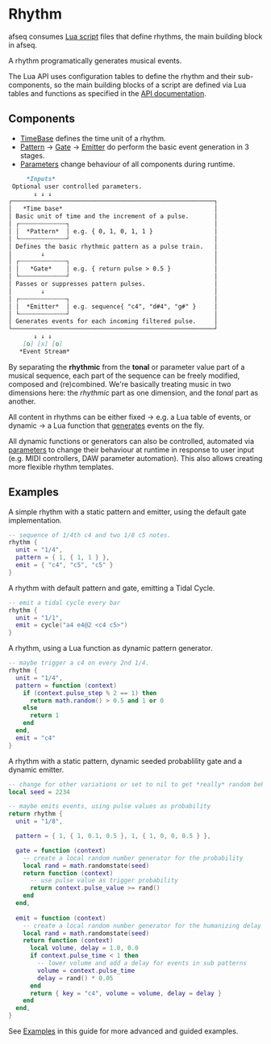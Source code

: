 # Rhythm 

afseq consumes [Lua script](https://www.lua.org/) files that define rhythms, the main building block in afseq.

A rhythm programatically generates musical events. 

The Lua API uses configuration tables to define the rhythm and their sub-components, so the main building blocks of a script are defined via Lua tables and functions as specified in the [API documentation](../API/).


## Components

- [TimeBase](./timebase.md) defines the time unit of a rhythm.
- [Pattern](./pattern.md) -> [Gate](./gate.md) -> [Emitter](./emitter.md) do perform the basic event generation in 3 stages.
- [Parameters](./parameters.md) change behaviour of all components during runtime.

```md
     *Inputs*
 Optional user controlled parameters.
       ↓ ↓ ↓
┌────────────────────────────────────────────────────────┐ 
│   *Time base*                                          │
│ Basic unit of time and the increment of a pulse.       │
│ ┌┄┄┄┄┄┄┄┄┄┄┄┄┄┐                                        │
│ │  *Pattern*  │ e.g. { 0, 1, 0, 1, 1 }                 │
│ └┄┄┄┄┄┄┄┄┄┄┄┄┄┘                                        │
│ Defines the basic rhythmic pattern as a pulse train.   │
│        ↓                                               │
│ ┌┄┄┄┄┄┄┄┄┄┄┄┄┄┐                                        │
│ │   *Gate*    │ e.g. { return pulse > 0.5 }            │
│ └┄┄┄┄┄┄┄┄┄┄┄┄┄┘                                        │
│ Passes or suppresses pattern pulses.                   │
│        ↓                                               │
│ ┌┄┄┄┄┄┄┄┄┄┄┄┄┄┐                                        │
│ │  *Emitter*  │ e.g. sequence{ "c4", "d#4", "g#" }     │
│ └┄┄┄┄┄┄┄┄┄┄┄┄┄┘                                        │
│ Generates events for each incoming filtered pulse.     │
└────────────────────────────────────────────────────────┘
       ↓ ↓ ↓
    [o] [x] [o] 
   *Event Stream*
```

By separating the **rhythmic** from the **tonal** or parameter value part of a musical sequence, each part of the sequence can be freely modified, composed and (re)combined. We're basically treating music in two dimensions here: the *rhythmic* part as one dimension, and the *tonal* part as another. 

All content in rhythms can be either fixed -> e.g. a Lua table of events, or dynamic -> a Lua function that [generates](../extras/generators.md) events on the fly. 

All dynamic functions or generators can also be controlled, automated via [parameters](./parameters.md) to change their behaviour at runtime in response to user input (e.g. MIDI controllers, DAW parameter automation). This also allows creating more flexible rhythm templates. 


## Examples

A simple rhythm with a static pattern and emitter, using the default gate implementation.

```lua
-- sequence of 1/4th c4 and two 1/8 c5 notes.
rhythm {
  unit = "1/4",
  pattern = { 1, { 1, 1 } },
  emit = { "c4", "c5", "c5" }
}
```

A rhythm with default pattern and gate, emitting a Tidal Cycle.

```lua
-- emit a tidal cycle every bar
rhythm {
  unit = "1/1",
  emit = cycle("a4 e4@2 <c4 c5>")
}
```

A rhythm, using a Lua function as dynamic pattern generator.

```lua
-- maybe trigger a c4 on every 2nd 1/4.
rhythm {
  unit = "1/4",
  pattern = function (context) 
    if (context.pulse_step % 2 == 1) then
      return math.random() > 0.5 and 1 or 0
    else
      return 1
    end 
  end,
  emit = "c4"
}
```

A rhythm with a static pattern, dynamic seeded probablility gate and a dynamic emitter.

```lua
-- change for other variations or set to nil to get *really* random behavior 
local seed = 2234

-- maybe emits events, using pulse values as probability
return rhythm {
  unit = "1/8",

  pattern = { 1, { 1, 0.1, 0.5 }, 1, { 1, 0, 0, 0.5 } },

  gate = function (context)
    -- create a local random number generator for the probability
    local rand = math.randomstate(seed)
    return function (context)
      -- use pulse value as trigger probability
      return context.pulse_value >= rand() 
    end
  end,
  
  emit = function (context)
    -- create a local random number generator for the humanizing delay
    local rand = math.randomstate(seed)
    return function (context)
      local volume, delay = 1.0, 0.0
      if context.pulse_time < 1 then
        -- lower volume and add a delay for events in sub patterns
        volume = context.pulse_time
        delay = rand() * 0.05
      end
      return { key = "c4", volume = volume, delay = delay }
    end
  end,
}
```

See [Examples](../examples/README.md) in this guide for more advanced and guided examples.
